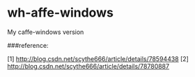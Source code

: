 # wh-affe-windows

My caffe-windows version

###reference:

[1] http://blog.csdn.net/scythe666/article/details/78594438
[2] http://blog.csdn.net/scythe666/article/details/78780887